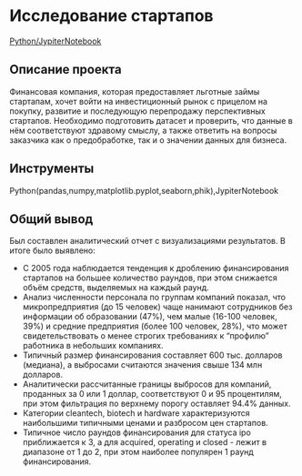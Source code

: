 # Исследование стартапов
[Python/JypiterNotebook]([https://docs.google.com/spreadsheets/d/18_keuvNKiotPwlz7Z8Fk-HdBLXHNRfcrNJBr80ey5zQ/edit?usp=sharing](https://github.com/rinatyafarov/Portfolio/blob/main/Startup/Startup.ipynb))
## Описание проекта
Финансовая компания, которая предоставляет льготные займы стартапам, хочет войти на инвестиционный рынок с прицелом на покупку, развитие и последующую перепродажу перспективных стартапов. Необходимо подготовить датасет и проверить, что данные в нём соответствуют здравому смыслу, а также ответить на вопросы заказчика как о предобработке, так и о значении данных для бизнеса.
## Инструменты
Python(pandas,numpy,matplotlib.pyplot,seaborn,phik),JypiterNotebook
## Общий вывод
Был составлен аналитический отчет с визуализациями результатов. В итоге было выявлено:
* С 2005 года наблюдается тенденция к дроблению финансирования стартапов на большее количество раундов, при этом снижается объём средств, выделяемых на каждый раунд. 
* Анализ численности персонала по группам компаний показал, что микропредприятия (до 15 человек) чаще нанимают сотрудников без информации об образовании (47%), чем малые (16-100 человек, 39%) и средние предприятия (более 100 человек, 28%), что может свидетельствовать о менее строгих требованиях к “профилю” работника в небольших компаниях. 
* Типичный размер финансирования составляет 600 тыс. долларов (медиана), а выбросами считаются значения свыше 134 млн долларов. 
* Аналитически рассчитанные границы выбросов для компаний, проданных за 0 или 1 доллар, соответствуют 0 и 95 процентилям, при этом фильтрация по верхнему порогу оставляет 94.4% данных. 
* Категории cleantech, biotech и hardware характеризуются наибольшими типичными ценами и разбросом цен стартапов. 
* Типичное число раундов финансирования для статуса ipo приближается к 3, а для acquired, operating и closed - лежит в диапазоне от 1 до 2, при этом наиболее популярен 1 раунд финансирования.
